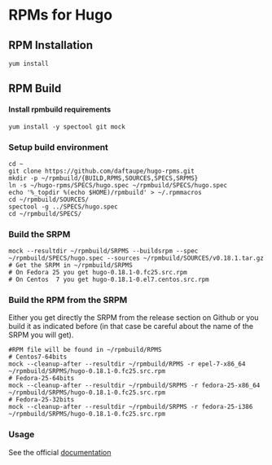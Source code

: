 # RPMs for Hugo

## RPM Installation

```
yum install 
```

## RPM Build

#### Install rpmbuild requirements

```
yum install -y spectool git mock
```

### Setup build environment

```
cd ~
git clone https://github.com/daftaupe/hugo-rpms.git
mkdir -p ~/rpmbuild/{BUILD,RPMS,SOURCES,SPECS,SRPMS}
ln -s ~/hugo-rpms/SPECS/hugo.spec ~/rpmbuild/SPECS/hugo.spec
echo '%_topdir %(echo $HOME)/rpmbuild' > ~/.rpmmacros
cd ~/rpmbuild/SOURCES/
spectool -g ../SPECS/hugo.spec
cd ~/rpmbuild/SPECS/
```
### Build the SRPM
```
mock --resultdir ~/rpmbuild/SRPMS --buildsrpm --spec ~/rpmbuild/SPECS/hugo.spec --sources ~/rpmbuild/SOURCES/v0.18.1.tar.gz
# Get the SRPM in ~/rpmbuild/SRPMS
# On Fedora 25 you get hugo-0.18.1-0.fc25.src.rpm
# On Centos  7 you get hugo-0.18.1-0.el7.centos.src.rpm
```

### Build the RPM from the SRPM
Either you get directly the SRPM from the release section on Github or you build it as indicated before (in that case be careful about the name of the SRPM you will get).
```
#RPM file will be found in ~/rpmbuild/RPMS
# Centos7-64bits
mock --cleanup-after --resultdir ~/rpmbuild/RPMS -r epel-7-x86_64 ~/rpmbuild/SRPMS/hugo-0.18.1-0.fc25.src.rpm
# Fedora-25-64bits
mock --cleanup-after --resultdir ~/rpmbuild/SRPMS -r fedora-25-x86_64 ~/rpmbuild/SRPMS/hugo-0.18.1-0.fc25.src.rpm
# Fedora-25-32bits
mock --cleanup-after --resultdir ~/rpmbuild/SRPMS -r fedora-25-i386 ~/rpmbuild/SRPMS/hugo-0.18.1-0.fc25.src.rpm
```

### Usage

See the official [documentation](https://gohugo.io/overview/usage/)
